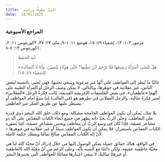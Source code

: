 ```yaml
---
title:  الربّ عطوفٌ ورحيم
date:  18/01/2025
---
```


### المراجع الأسبوعية
مزمور ١٠٣: ١٣، إشعياء ٤٩: ١٥، هوشع ١١: ١-٩، متّى ٢٣: ٣٧، ٢كورنثوس ١١: ٢، ١كورنثوس ١٣: ٤-٨.

> <p>آية الحفظ</p>
> «هَلْ تَنْسَى ٱلْمَرْأَةُ رَضِيعَهَا فَلَا تَرْحَمَ ٱبْنَ بَطْنِهَا؟ حَتَّى هَؤُلَاءِ يَنْسَيْنَ، وَأَنَا لَا أَنْسَاكِ» (إشعياء ٤٩: ١٥).

غالبًا ما يُنظر إلى العواطف على أنّها غير مرغوبة وينبغي تجنبها، فهي تُعتبر، بالنسبة لبعض الناس، غير عقلانية في جوهرها، وبالتالي، لا يمكن وصف الرجل أو المرأة الطيبة على أنّهما «عاطفيان». في بعض الفلسفات الإغريقية القديمة، كانت فكرةُ الرجل «العقلاني» تُعتبر فكرةً مثالية، والرجل العقلاني في نظرهم هو (في الغالب) إما منيعٌ أمام العواطف أو يسيطر عليها عن طريق الفكر غير العاطفي.

بلا شك، يُمكن أن تكون العواطف الجامحة مشكلة. ومع ذلك، خلق الله البشر ذوي قدرة على التعاطف، وحتّى الربُّ بحدّ ذاته يظهر في جميع أنحاء الكتاب المقدّس على أنّه ذو مشاعر عميقة، فإذا كان في وسع الربّ أن يتعاطف ويحس بمشاعرٍ عميقة، كما يُصوره الكتاب المقدّس باستمرار، فلا يمكن أن تكون العواطف سيئةً أو غير عقلانية في جوهرها – لأنّ إله الكتاب المقدّس صالحٌ تمامًا ويمتلك حكمة كاملة.

في الواقع، هناك حقائق جميلة يمكن الوصول إليها من خلال إدراك أنّ محبّة الله لنا هي محبّةٌ عاطفية عميقة، ولكن دائمًا مع التنبيه بأنّه، وعلى الرغم من أنّ محبّةَ الله (العاطفية أو غيرها) مثاليةٌ، لا ينبغي اعتبارها مماثلةً للعواطف الّتي يختبرها البشر.